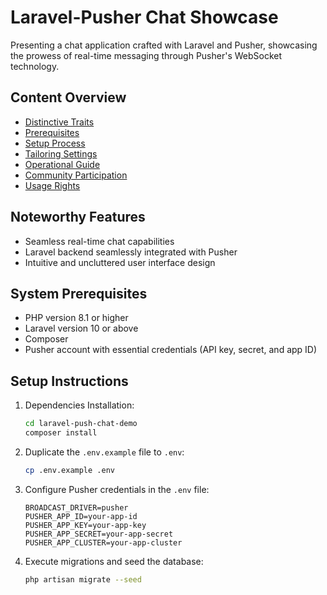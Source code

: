 # Laravel-Pusher Chat Showcase

Presenting a chat application crafted with Laravel and Pusher, showcasing the prowess of real-time messaging through Pusher's WebSocket technology.

## Content Overview

- [Distinctive Traits](#features)
- [Prerequisites](#requirements)
- [Setup Process](#installation)
- [Tailoring Settings](#configuration)
- [Operational Guide](#usage)
- [Community Participation](#contributing)
- [Usage Rights](#license)

## Noteworthy Features
- Seamless real-time chat capabilities
- Laravel backend seamlessly integrated with Pusher
- Intuitive and uncluttered user interface design

## System Prerequisites
- PHP version 8.1 or higher
- Laravel version 10 or above
- Composer
- Pusher account with essential credentials (API key, secret, and app ID)

## Setup Instructions
1. Dependencies Installation:
   ```bash
   cd laravel-push-chat-demo
   composer install
   ```

2. Duplicate the `.env.example` file to `.env`:
   ```bash
   cp .env.example .env
   ```

3. Configure Pusher credentials in the `.env` file:
   ```dotenv
   BROADCAST_DRIVER=pusher
   PUSHER_APP_ID=your-app-id
   PUSHER_APP_KEY=your-app-key
   PUSHER_APP_SECRET=your-app-secret
   PUSHER_APP_CLUSTER=your-app-cluster
   ```

4. Execute migrations and seed the database:
   ```bash
   php artisan migrate --seed
   ```
